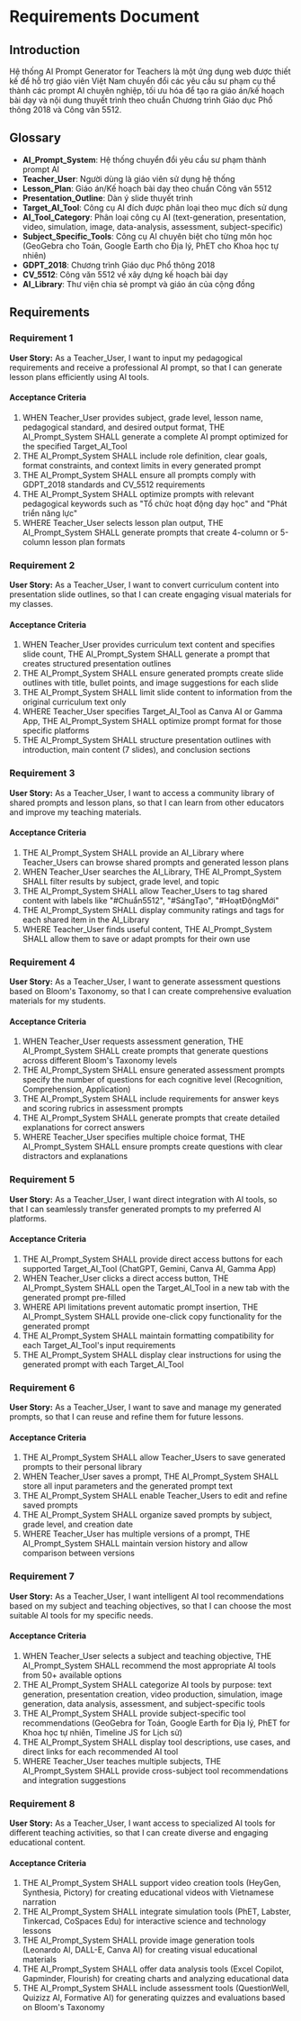 # Requirements Document

## Introduction

Hệ thống AI Prompt Generator for Teachers là một ứng dụng web được thiết kế để hỗ trợ giáo viên Việt Nam chuyển đổi các yêu cầu sư phạm cụ thể thành các prompt AI chuyên nghiệp, tối ưu hóa để tạo ra giáo án/kế hoạch bài dạy và nội dung thuyết trình theo chuẩn Chương trình Giáo dục Phổ thông 2018 và Công văn 5512.

## Glossary

- **AI_Prompt_System**: Hệ thống chuyển đổi yêu cầu sư phạm thành prompt AI
- **Teacher_User**: Người dùng là giáo viên sử dụng hệ thống
- **Lesson_Plan**: Giáo án/Kế hoạch bài dạy theo chuẩn Công văn 5512
- **Presentation_Outline**: Dàn ý slide thuyết trình
- **Target_AI_Tool**: Công cụ AI đích được phân loại theo mục đích sử dụng
- **AI_Tool_Category**: Phân loại công cụ AI (text-generation, presentation, video, simulation, image, data-analysis, assessment, subject-specific)
- **Subject_Specific_Tools**: Công cụ AI chuyên biệt cho từng môn học (GeoGebra cho Toán, Google Earth cho Địa lý, PhET cho Khoa học tự nhiên)
- **GDPT_2018**: Chương trình Giáo dục Phổ thông 2018
- **CV_5512**: Công văn 5512 về xây dựng kế hoạch bài dạy
- **AI_Library**: Thư viện chia sẻ prompt và giáo án của cộng đồng

## Requirements

### Requirement 1

**User Story:** As a Teacher_User, I want to input my pedagogical requirements and receive a professional AI prompt, so that I can generate lesson plans efficiently using AI tools.

#### Acceptance Criteria

1. WHEN Teacher_User provides subject, grade level, lesson name, pedagogical standard, and desired output format, THE AI_Prompt_System SHALL generate a complete AI prompt optimized for the specified Target_AI_Tool
2. THE AI_Prompt_System SHALL include role definition, clear goals, format constraints, and context limits in every generated prompt
3. THE AI_Prompt_System SHALL ensure all prompts comply with GDPT_2018 standards and CV_5512 requirements
4. THE AI_Prompt_System SHALL optimize prompts with relevant pedagogical keywords such as "Tổ chức hoạt động dạy học" and "Phát triển năng lực"
5. WHERE Teacher_User selects lesson plan output, THE AI_Prompt_System SHALL generate prompts that create 4-column or 5-column lesson plan formats

### Requirement 2

**User Story:** As a Teacher_User, I want to convert curriculum content into presentation slide outlines, so that I can create engaging visual materials for my classes.

#### Acceptance Criteria

1. WHEN Teacher_User provides curriculum text content and specifies slide count, THE AI_Prompt_System SHALL generate a prompt that creates structured presentation outlines
2. THE AI_Prompt_System SHALL ensure generated prompts create slide outlines with title, bullet points, and image suggestions for each slide
3. THE AI_Prompt_System SHALL limit slide content to information from the original curriculum text only
4. WHERE Teacher_User specifies Target_AI_Tool as Canva AI or Gamma App, THE AI_Prompt_System SHALL optimize prompt format for those specific platforms
5. THE AI_Prompt_System SHALL structure presentation outlines with introduction, main content (7 slides), and conclusion sections

### Requirement 3

**User Story:** As a Teacher_User, I want to access a community library of shared prompts and lesson plans, so that I can learn from other educators and improve my teaching materials.

#### Acceptance Criteria

1. THE AI_Prompt_System SHALL provide an AI_Library where Teacher_Users can browse shared prompts and generated lesson plans
2. WHEN Teacher_User searches the AI_Library, THE AI_Prompt_System SHALL filter results by subject, grade level, and topic
3. THE AI_Prompt_System SHALL allow Teacher_Users to tag shared content with labels like "#Chuẩn5512", "#SángTạo", "#HoạtĐộngMới"
4. THE AI_Prompt_System SHALL display community ratings and tags for each shared item in the AI_Library
5. WHERE Teacher_User finds useful content, THE AI_Prompt_System SHALL allow them to save or adapt prompts for their own use

### Requirement 4

**User Story:** As a Teacher_User, I want to generate assessment questions based on Bloom's Taxonomy, so that I can create comprehensive evaluation materials for my students.

#### Acceptance Criteria

1. WHEN Teacher_User requests assessment generation, THE AI_Prompt_System SHALL create prompts that generate questions across different Bloom's Taxonomy levels
2. THE AI_Prompt_System SHALL ensure generated assessment prompts specify the number of questions for each cognitive level (Recognition, Comprehension, Application)
3. THE AI_Prompt_System SHALL include requirements for answer keys and scoring rubrics in assessment prompts
4. THE AI_Prompt_System SHALL generate prompts that create detailed explanations for correct answers
5. WHERE Teacher_User specifies multiple choice format, THE AI_Prompt_System SHALL ensure prompts create questions with clear distractors and explanations

### Requirement 5

**User Story:** As a Teacher_User, I want direct integration with AI tools, so that I can seamlessly transfer generated prompts to my preferred AI platforms.

#### Acceptance Criteria

1. THE AI_Prompt_System SHALL provide direct access buttons for each supported Target_AI_Tool (ChatGPT, Gemini, Canva AI, Gamma App)
2. WHEN Teacher_User clicks a direct access button, THE AI_Prompt_System SHALL open the Target_AI_Tool in a new tab with the generated prompt pre-filled
3. WHERE API limitations prevent automatic prompt insertion, THE AI_Prompt_System SHALL provide one-click copy functionality for the generated prompt
4. THE AI_Prompt_System SHALL maintain formatting compatibility for each Target_AI_Tool's input requirements
5. THE AI_Prompt_System SHALL display clear instructions for using the generated prompt with each Target_AI_Tool

### Requirement 6

**User Story:** As a Teacher_User, I want to save and manage my generated prompts, so that I can reuse and refine them for future lessons.

#### Acceptance Criteria

1. THE AI_Prompt_System SHALL allow Teacher_Users to save generated prompts to their personal library
2. WHEN Teacher_User saves a prompt, THE AI_Prompt_System SHALL store all input parameters and the generated prompt text
3. THE AI_Prompt_System SHALL enable Teacher_Users to edit and refine saved prompts
4. THE AI_Prompt_System SHALL organize saved prompts by subject, grade level, and creation date
5. WHERE Teacher_User has multiple versions of a prompt, THE AI_Prompt_System SHALL maintain version history and allow comparison between versions

### Requirement 7

**User Story:** As a Teacher_User, I want intelligent AI tool recommendations based on my subject and teaching objectives, so that I can choose the most suitable AI tools for my specific needs.

#### Acceptance Criteria

1. WHEN Teacher_User selects a subject and teaching objective, THE AI_Prompt_System SHALL recommend the most appropriate AI tools from 50+ available options
2. THE AI_Prompt_System SHALL categorize AI tools by purpose: text generation, presentation creation, video production, simulation, image generation, data analysis, assessment, and subject-specific tools
3. THE AI_Prompt_System SHALL provide subject-specific tool recommendations (GeoGebra for Toán, Google Earth for Địa lý, PhET for Khoa học tự nhiên, Timeline JS for Lịch sử)
4. THE AI_Prompt_System SHALL display tool descriptions, use cases, and direct links for each recommended AI tool
5. WHERE Teacher_User teaches multiple subjects, THE AI_Prompt_System SHALL provide cross-subject tool recommendations and integration suggestions

### Requirement 8

**User Story:** As a Teacher_User, I want access to specialized AI tools for different teaching activities, so that I can create diverse and engaging educational content.

#### Acceptance Criteria

1. THE AI_Prompt_System SHALL support video creation tools (HeyGen, Synthesia, Pictory) for creating educational videos with Vietnamese narration
2. THE AI_Prompt_System SHALL integrate simulation tools (PhET, Labster, Tinkercad, CoSpaces Edu) for interactive science and technology lessons
3. THE AI_Prompt_System SHALL provide image generation tools (Leonardo AI, DALL-E, Canva AI) for creating visual educational materials
4. THE AI_Prompt_System SHALL offer data analysis tools (Excel Copilot, Gapminder, Flourish) for creating charts and analyzing educational data
5. THE AI_Prompt_System SHALL include assessment tools (QuestionWell, Quizizz AI, Formative AI) for generating quizzes and evaluations based on Bloom's Taxonomy